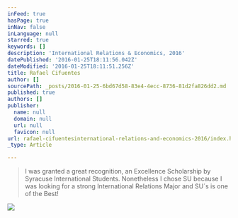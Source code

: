 ```yaml
---
inFeed: true
hasPage: true
inNav: false
inLanguage: null
starred: true
keywords: []
description: 'International Relations & Economics, 2016'
datePublished: '2016-01-25T18:11:56.042Z'
dateModified: '2016-01-25T18:11:51.256Z'
title: Rafael Cifuentes
author: []
sourcePath: _posts/2016-01-25-6bd67d58-83e4-4ecc-8736-81d2fa826dd2.md
published: true
authors: []
publisher:
  name: null
  domain: null
  url: null
  favicon: null
url: rafael-cifuentesinternational-relations-and-economics-2016/index.html
_type: Article

---
```

> I was granted a great recognition, an Excellence Scholarship by Syracuse International Students. Nonetheless I chose SU because I was looking for a strong International Relations Major and SU´s is one of the Best!

![](https://s3-us-west-2.amazonaws.com/the-grid-img/p/f59e54f9924a5af90a234c509684c3f54c260336.jpg)

##